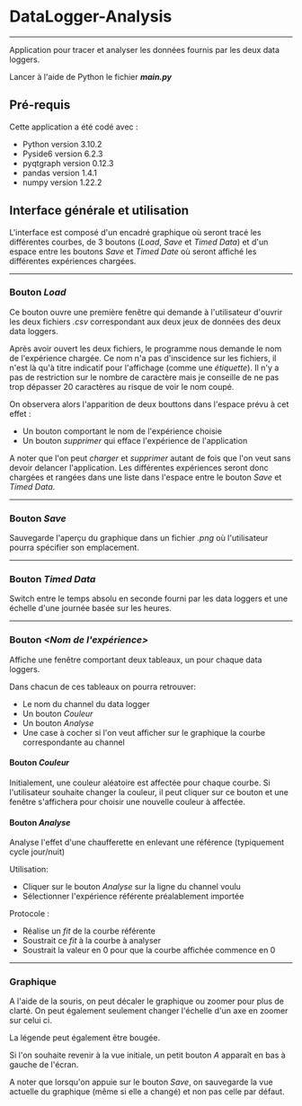 # DataLogger-Analysis
---
Application pour tracer et analyser les données fournis par les deux data loggers.

Lancer à l'aide de Python le fichier ***main.py***

## Pré-requis

Cette application a été codé avec :
  * Python version 3.10.2
  * Pyside6 version 6.2.3
  * pyqtgraph version 0.12.3
  * pandas version 1.4.1
  * numpy version 1.22.2


## Interface générale et utilisation

L'interface est composé d'un encadré graphique où seront tracé les différentes courbes, de 3 boutons (*Load*, *Save* et *Timed Data*) et d'un espace entre les boutons *Save* et *Timed Date* où seront affiché les différentes expériences chargées.

---

### Bouton *Load*

Ce bouton ouvre une première fenêtre qui demande à l'utilisateur d'ouvrir les deux fichiers *.csv* correspondant aux deux jeux de données des deux data loggers.

Après avoir ouvert les deux fichiers, le programme nous demande le nom de l'expérience chargée. Ce nom n'a pas d'inscidence sur les fichiers, il n'est là qu'à titre indicatif pour l'affichage (comme une *étiquette*). Il n'y a pas de restriction sur le nombre de caractère mais je conseille de ne pas trop dépasser 20 caractères au risque de voir le nom coupé.

On observera alors l'apparition de deux bouttons dans l'espace prévu à cet effet :
  * Un bouton comportant le nom de l'expérience choisie
  * Un bouton *supprimer* qui efface l'expérience de l'application

A noter que l'on peut *charger* et *supprimer* autant de fois que l'on veut sans devoir delancer l'application. Les différentes expériences seront donc chargées et rangées dans une liste dans l'espace entre le bouton *Save* et *Timed Data*.

---

### Bouton *Save*

Sauvegarde l'aperçu du graphique dans un fichier *.png* où l'utilisateur pourra spécifier son emplacement.

---

### Bouton *Timed Data*

Switch entre le temps absolu en seconde fourni par les data loggers et une échelle d'une journée basée sur les heures.

---

### Bouton *<Nom de l'expérience>*

Affiche une fenêtre comportant deux tableaux, un pour chaque data loggers.

Dans chacun de ces tableaux on pourra retrouver:
  * Le nom du channel du data logger
  * Un bouton *Couleur*
  * Un bouton *Analyse*
  * Une case à cocher si l'on veut afficher sur le graphique la courbe correspondante au channel

#### Bouton *Couleur*

Initialement, une couleur aléatoire est affectée pour chaque courbe. Si l'utilisateur souhaite changer la couleur, il peut cliquer sur ce bouton et une fenêtre s'affichera pour choisir une nouvelle couleur à affectée.

#### Bouton *Analyse*

Analyse l'effet d'une chaufferette en enlevant une référence (typiquement cycle jour/nuit)

Utilisation:
  * Cliquer sur le bouton *Analyse* sur la ligne du channel voulu
  * Sélectionner l'expérience référente préalablement importée

Protocole :
  * Réalise un *fit* de la courbe référente
  * Soustrait ce *fit* à la courbe à analyser
  * Soustrait la valeur en 0 pour que la courbe affichée commence en 0

---

### Graphique

A l'aide de la souris, on peut décaler le graphique ou zoomer pour plus de clarté. On peut également seulement changer l'échelle d'un axe en zoomer sur celui ci.

La légende peut également être bougée.

Si l'on souhaite revenir à la vue initiale, un petit bouton *A* apparaît en bas à gauche de l'écran.

A noter que lorsqu'on appuie sur le bouton *Save*, on sauvegarde la vue actuelle du graphique (même si elle a changé) et non pas celle par défaut.
